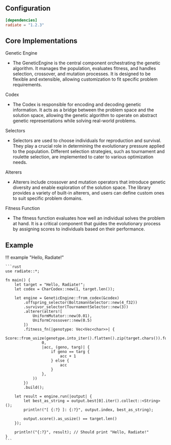 

## Configuration
```toml
[dependencies]
radiate = "1.2.3"
```

## Core Implementations

Genetic Engine

* The GeneticEngine is the central component orchestrating the genetic algorithm. 
    It manages the population, evaluates fitness, and handles selection, crossover, and mutation processes.
    It is designed to be flexible and extensible, allowing customization to fit specific problem requirements.

Codex

  * The Codex is responsible for encoding and decoding genetic information. It acts as a bridge between the problem space and the solution space, allowing the genetic algorithm to operate on abstract genetic representations while solving real-world problems.

Selectors

  * Selectors are used to choose individuals for reproduction and survival. They play a crucial role in determining the evolutionary pressure applied to the population. Different selection strategies, such as tournament and roulette selection, are implemented to cater to various optimization needs.

Alterers

  * Alterers include crossover and mutation operators that introduce genetic diversity and enable exploration of the solution space. 
  The library provides a variety of built-in alterers, and users can define custom ones to suit specific problem domains.

Fitness Function

  * The fitness function evaluates how well an individual solves the problem at hand. It is a critical component that guides the evolutionary process by assigning scores to individuals based on their performance.

## Example

!!! example "Hello, Radiate!"

    ```rust
    use radiate::*;

    fn main() {
        let target = "Hello, Radiate!";
        let codex = CharCodex::new(1, target.len());

        let engine = GeneticEngine::from_codex(&codex)
            .offspring_selector(BoltzmannSelector::new(4_f32))
            .survivor_selector(TournamentSelector::new(3))
            .alterer(alters![
                UniformMutator::new(0.01),
                UniformCrossover::new(0.5)
            ])
            .fitness_fn(|genotype: Vec<Vec<char>>| {
                Score::from_usize(genotype.into_iter().flatten().zip(target.chars()).fold(
                    0,
                    |acc, (geno, targ)| {
                        if geno == targ {
                            acc + 1
                        } else {
                            acc
                        }
                    },
                ))
            })
            .build();

        let result = engine.run(|output| {
            let best_as_string = output.best[0].iter().collect::<String>();
            println!("[ {:?} ]: {:?}", output.index, best_as_string);

            output.score().as_usize() == target.len()
        });

        println!("{:?}", result); // Should print "Hello, Radiate!"
    }
    ```